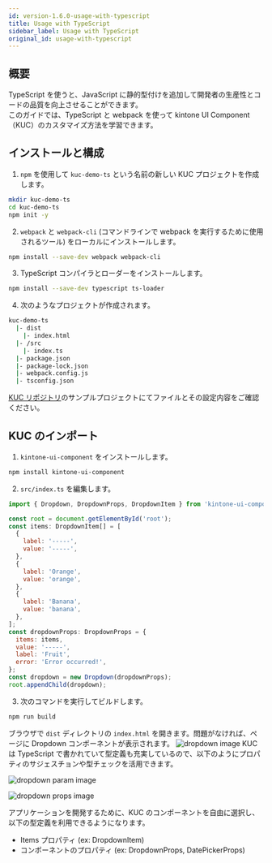 ```yaml
---
id: version-1.6.0-usage-with-typescript
title: Usage with TypeScript
sidebar_label: Usage with TypeScript
original_id: usage-with-typescript
---
```

## 概要

TypeScript を使うと、JavaScript に静的型付けを追加して開発者の生産性とコードの品質を向上させることができます。
<br>
このガイドでは、TypeScript と webpack を使って kintone UI Component（KUC）のカスタマイズ方法を学習できます。

## インストールと構成

1. `npm` を使用して `kuc-demo-ts` という名前の新しい KUC プロジェクトを作成します。
```sh
mkdir kuc-demo-ts
cd kuc-demo-ts
npm init -y
```

2. `webpack` と `webpack-cli` (コマンドラインで webpack を実行するために使用されるツール) をローカルにインストールします。

```sh
npm install --save-dev webpack webpack-cli
```

3. TypeScript コンパイラとローダーをインストールします。
```sh
npm install --save-dev typescript ts-loader
```

4. 次のようなプロジェクトが作成されます。
```sh
kuc-demo-ts
  |- dist
    |- index.html
  |- /src
    |- index.ts
  |- package.json
  |- package-lock.json
  |- webpack.config.js
  |- tsconfig.json
```

[KUC リポジトリ](https://github.com/kintone-labs/kintone-ui-component/tree/master/demos/typescript-app)のサンプルプロジェクトにてファイルとその設定内容をご確認ください。

## KUC のインポート
1. `kintone-ui-component` をインストールします。
```sh
npm install kintone-ui-component
```

2. `src/index.ts` を編集します。
```js
import { Dropdown, DropdownProps, DropdownItem } from 'kintone-ui-component';

const root = document.getElementById('root');
const items: DropdownItem[] = [
  {
    label: '-----',
    value: '-----',
  },
  {
    label: 'Orange',
    value: 'orange',
  },
  {
    label: 'Banana',
    value: 'banana',
  },
];
const dropdownProps: DropdownProps = {
  items: items,
  value: '-----',
  label: 'Fruit',
  error: 'Error occurred!',
};
const dropdown = new Dropdown(dropdownProps);
root.appendChild(dropdown);
```
3. 次のコマンドを実行してビルドします。
```sh
npm run build
```

ブラウザで `dist` ディレクトリの `index.html` を開きます。問題がなければ、ページに Dropdown コンポーネントが表示されます。
![dropdown image](assets/kuc-dropdown.png)
KUC は TypeScript で書かれていて型定義も充実しているので、以下のようにプロパティのサジェスチョンや型チェックを活用できます。

![dropdown param image](assets/kuc-dropdown-param.png)

![dropdown props image](assets/kuc-dropdown-props.png)

アプリケーションを開発するために、KUC のコンポーネントを自由に選択し、以下の型定義を利用できるようになります。
- Items プロパティ (ex: DropdownItem)
- コンポーネントのプロパティ (ex: DropdownProps, DatePickerProps)